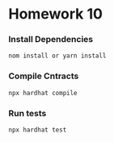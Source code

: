 # Homework 10

### Install Dependencies

`nom install or yarn install`

### Compile Cntracts

`npx hardhat compile`

### Run tests

`npx hardhat test`
